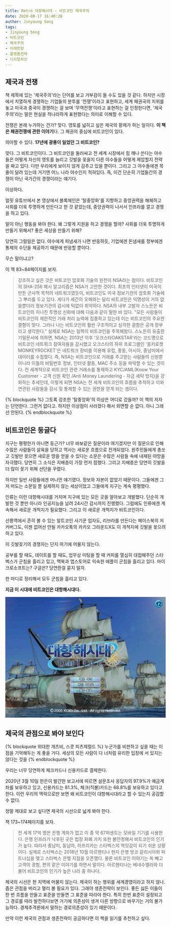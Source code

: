 ```yaml
---
title: Retro 대항해시대 - 비트코인 제국주의
date: 2020-08-17 16:40:20
author: Jinyoung Song
tags:
- Jinyoung Song
- 비트코인
- 제국주의
- 미래전망
- 플랫폼전략
- 디지털자산
---
```


## 제국과 전쟁

책 제목에 있는 '제국주의'라는 단어를 보고 거부감이 들 수도 있을 것 같다. 하지만 시장에서 치열하게 경쟁하는 기업들의 분투를 '전쟁'이라고 표현하고, 세계 패권국의 지위를 놓고 미국과 중국이 경쟁하는 걸 보며 '무역전쟁'이라고 표현하는 걸 인정한다면, '제국주의'라는 말은 현실을 적나라하게 표현했다는 의미로 이해할 수 있다. 

전쟁은 본래 누가하는 건가? 맞다. 영토를 넓히고 싶은 제국의 황제가 하는 일이다. **이 책은 패권전쟁에 관한 이야기**다. 그 패권의 중심에 비트코인이 있다. 

의아할 수 있다. **17년에 광풍이 일었던 그 비트코인?** 

맞다. 그 비트코인이다. 그 비트코인을 둘러싸고 전 세계 시장에서 힘 깨나 쓴다는 야수들은 어떻게 자신의 영토를 늘리고 깃발을 꽂을지 다른 야수들을 어떻게 제압할지 전략을 짜고 있다. 다만 우리에게 보이지 않게 감추고 있을 뿐이다. 그리고 그 야수들에겐 목줄이 달려 있는데 거기엔 어느 나라 야수인지 적혀있다. 즉, 이건 단순히 기업들간의 경쟁이 아닌 국가간의 경쟁이라는 얘기다.

이상하다.

얼핏 유튜브에서 본 영상에서 블록체인은 '탈중앙화'를 지향하고 중앙권력을 해체하고 사회를 더욱 투명하게 만든다고 한 것 같았는데, 중앙권력이 나서서 인프라를 깔고 경쟁을 하고 있다. 

말이 아닌 행동을 봐야 한다. 왜 그렇게 지원을 하고 경쟁을 할까? 사회를 더욱 투명하게 만들기 위해서? 좋은 세상을 만들기 위해?

당연히 그럴일은 없다. 
야수에게 피냄새가 나면 반응하듯, 기업에겐 돈냄새를 정부에겐 통제의 수단을 제공하기 때문에 반응할 뿐이다. 

무슨 말이냐고? 

이 책 83~84페이지를 보자.


>강조하고 싶은 것은 비트코인 암호화 기술의 원천이 NSA라는 점이다. 비트코인의 SHA-256 해시 알고리즘은 NSA가 고안한 것이다. 최초의 인터넷이 미국이 만든 군사적 목적의 네트워크였듯이, 비트코인도 미국 정보기관의 암호화 기술에 그 뿌리를 두고 있다. 게다가 세간의 오해와는 달리 비트코인은 익명성이 거의 없을뿐더러 정보기관의 감시에 턱없이 취약하다. NSA의 내부 고발자 스노든은 비트코인의 지나친 투명성 신화에 대해 다음과 같이 말한 바 있다. "모든 사람들이 비트코인의 제한적인 거래 처리 능력에 집중하고 있는데 이는 비트코인의 주요한 결함이 맞다. 그러나 나는 비트코인의 훨씬 구조적이고 심각한 결함은 공개 장부라고 생각한다."
>실제로 NSA는 일찍이 비트코인을 주목해왔다. 스노든이 유출한 기밀문서에 의하면, NSA는 2013년 이후 '오크스타OAKSTAR'라는 코드명으로 비트코인 네트워크 참여자들을 감시했고 오크스타의 하위 프로그램인 '몽키로켓MONKEYROCKET'은 네트워크 장비를 이용해 유럽, 중동, 아시아, 중남미에서 데이터를 수집했다. 즉, NSA는 비트코인으로 거래를 주고받는 사람들의 신원뿐 아니라 이들의 비밀번호 정보, 인터넷 활동, MAC 주소 등을 파악할 수 있는 것이다. 전 세계적으로 비트코인 관련 거래소를 통제하고 KYC/AML(Know Your Customer - 고객 신원 확인 /Anti Money Laundering - 자금 세탁 방지)을 강화하는 추세인데, 이렇게 되면 NSA는 전 세계 비트코인의 흐름을 추적하고 이와 연관된 사람들을 감시 및 통제할 수 있는 권한을 얻게 되는 셈이다.

{% blockquote %}
그토록 강조한 '탈중앙화'의 이상은 어디로 갔을까? 이 책의 저자는 단언한다. 그런거 없다고. 하지만 이상점이 사라졌다 해서 외면할 순 없다. 아니 그래선 안된다. 
{% endblockquote %}

## 비트코인은 둥글다

지구는 평평한가 아니면 둥근가? 너무 바보같은 질문이라 여기겠지만 이 질문으로 인해 수많은 사람들이 살육을 당하고 역사는 새로운 흐름으로 전개되었다. 원주민들에게 총쏘고 깃발만 꽂으면 새로운 땅을 얻을 수 있다는 소문은 수많은 사람들 속에 내재된 야망을 자극했다. 당연히 그 소식은 지배층이 가장 먼저 접했다. 그리고 지배층은 당연히 깃발을 더 많이 꽂기 위해 선단을 꾸렸다. 

하지만 일반 사람들에겐 머나먼 얘기였다. 정보와 자본이 없었기 때문이다. 그들에겐 그저 떠도는 소문일 뿐 실제하지 않는 세상이었고 그들에게 지구는 계속 평평했다.

인류는 이런 대항해시대를 거치며 지구에 있는 모든 곳을 알아보고 개발했다. 단순히 개발한 것 뿐만 아니라 인공지능을 날려 24시간 감시까지 진행했다. 그럼에도 인류에겐 계속해서 새로운 개척지가 필요했다. 그리고 이 새로운 개척지가 비트코인이다. 

선릉역에서 흔히 볼 수 있는 알트코인 사기꾼 업자도, 리브라를 만든다는 페이스북의 저커버그도, 이젠 없어선 안될 카카오톡의 카카오 그라운드X도 이 개척지에 깃발을 꽂으려 하고 있다. 

이 깃발꽂기의 경쟁자는 단지 여기에 머물지 않는다.

공부를 할 때도, 데이트를 할 때도, 업무상 미팅을 할 때 커피를 열심히 대접해주던 스타벅스가 군침을 흘리고 있고, 맥북과 앱스토어로 익숙한 애플이 군침을 흘리고 있다. 마이크로소프트는? 구글은? 당연한걸 묻지 말자.

한 마디로 정리해서 모두 군침을 흘리고 있다.

**지금 이 시대에 비트코인은 대항해시대다.**

![대항해시대 - 출처 넷마블](./bitcoin-imperialism/hanghae.jpg)

## 제국의 관점으로 봐야 보인다

{% blockquote 위대한 개츠비, 스콧 피츠제럴드 %}
누군가를 비판하고 싶을 때는 이 점을 기억해두는 게 좋을 거다. 세상의 모든 사람이 다 너처럼 유리한 입장에 서 있지는 않다는 것을
{% endblockquote %}

우리는 너무 당연하게 체크카드나 신용카드로 결제한다. 

2020년 3월 10일 한은이 발간한 보고서에 따르면 설문조사 응답자의 97.9%가 예금계좌를 보유하고 있고, 신용카드는 81.3%, 체크(직불)카드는 68.8%를 보유하고 있다고 한다. 이런 우리의 맥락으로만 보면 왜 비트코인이 대항해시대라고 할 수 있는지 공감할 수 없다. 

정말 제대로 보고 싶다면 제국의 시선으로 넓게 봐야 한다. 

책 173~174페이지를 보자.

>전 세계 17억 명은 은행 계좌가 없고 이 중 약 67퍼센트는 모바일 기기를 사용한다. 은행 인프라가 낙후된 곳은 법정 화폐 가치 또한 불안정해서 비트코인의 인기가 높다. 따라서 중남미, 동남아, 아프리카는 스타벅스의 먹잇감이 되기 쉬운 상황이다. 실제로 스타벅스는 2018년 10월 아르헨티나 현지 은행 방코 갈리시아와 파트너십을 맺고 스타벅스 은행 지점을 오픈했다. 물론 비트코인 이야기는 쏙 빼고 고객의 경험, 편의 같은 이야기를 하면서 말이다. 아르헨티나는 베네수엘라와 더불어 비트코인의 인기가 높은 나라 중 하나다.

제국의 시선은 한 지역에 머물지 않는다. 제국이 하는 행위를 세계경영이라고 하지 않나. 좁은 관점을 버리고 멀리 볼 필요가 있다. 그래야 생존전략이 보인다. 좋든 싫든 이들이 한 번 흐름을 만들고 표준을 만들면 그 표준을 따라야 한다. 특히 한번 표준이 설정되고 그 경로를 따라 발전하다보면 거기에 의존성이 생겨 다른 방향으로 바꾸기는 거의 불가능하다. 경제추격론에서 말하는 경로의존성이 있기 때문이다. 

만약 이런 제국의 관점과 생존전략이 궁금하다면 이 책을 읽기를 추천하고 싶다.
